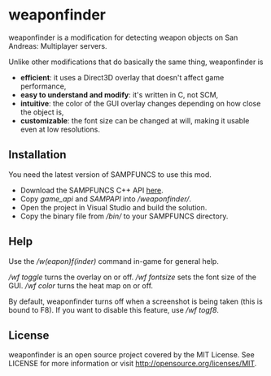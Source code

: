 weaponfinder
============
weaponfinder is a modification for detecting weapon objects on San Andreas: Multiplayer servers.

Unlike other modifications that do basically the same thing, weaponfinder is
* **efficient**: it uses a Direct3D overlay that doesn't affect game performance,
* **easy to understand and modify**: it's written in C, not SCM,
* **intuitive**: the color of the GUI overlay changes depending on how close the object is,
* **customizable**: the font size can be changed at will, making it usable even at low resolutions.

Installation
------------
You need the latest version of SAMPFUNCS to use this mod.

* Download the SAMPFUNCS C++ API [here](http://blast.hk/threads/6498/).
* Copy *game_api* and *SAMPAPI* into */weaponfinder/*.
* Open the project in Visual Studio and build the solution.
* Copy the binary file from */bin/* to your SAMPFUNCS directory.

Help
----
Use the */w(eapon)f(inder)* command in-game for general help.

*/wf toggle* turns the overlay on or off. */wf fontsize* sets the font size of the GUI. */wf color* turns the heat map on or off.

By default, weaponfinder turns off when a screenshot is being taken (this is bound to F8). If you
want to disable this feature, use */wf togf8*.

License
-------
weaponfinder is an open source project covered by the MIT License. See LICENSE for more information or visit http://opensource.org/licenses/MIT.
